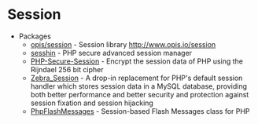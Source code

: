 # Session
* Packages
    - [opis/session](https://goo.gl/B33Nfj) - Session library http://www.opis.io/session
    - [sesshin](https://goo.gl/aq4kEf) - PHP secure advanced session manager
    - [PHP-Secure-Session](https://goo.gl/z5lcja) - Encrypt the session data of PHP using the Rijndael 256 bit cipher
    - [Zebra_Session](https://goo.gl/fnEFeM) - A drop-in replacement for PHP's default session handler which stores session data in a MySQL database, providing both better performance and better security and protection against session fixation and session hijacking
    - [PhpFlashMessages](https://goo.gl/s2k8LT) - Session-based Flash Messages class for PHP
